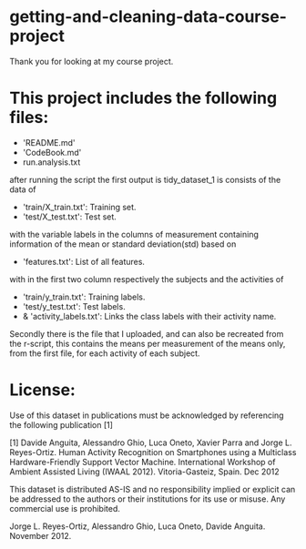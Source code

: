 # getting-and-cleaning-data-course-project

Thank you for looking at my course project. 


This project includes the following files:
=========================================

- 'README.md'
- 'CodeBook.md'
- run.analysis.txt
 
after running the script the first output is tidy_dataset_1 is consists of the data of 
- 'train/X_train.txt': Training set.
- 'test/X_test.txt': Test set.
 
with the variable labels in the columns of measurement containing information of the mean or standard deviation(std) based on 
- 'features.txt': List of all features.
 
with in the first two column respectively the subjects and the activities of 
- 'train/y_train.txt': Training labels. 
- 'test/y_test.txt': Test labels.
- & 'activity_labels.txt': Links the class labels with their activity name.
 
Secondly there is the file that I uploaded, and can also be recreated from the r-script, 
this contains the means per measurement of the means only, from the first file, for each activity of each subject. 


License:
========
Use of this dataset in publications must be acknowledged by referencing the following publication [1] 

[1] Davide Anguita, Alessandro Ghio, Luca Oneto, Xavier Parra and Jorge L. Reyes-Ortiz. Human Activity Recognition on Smartphones using a Multiclass Hardware-Friendly Support Vector Machine. International Workshop of Ambient Assisted Living (IWAAL 2012). Vitoria-Gasteiz, Spain. Dec 2012

This dataset is distributed AS-IS and no responsibility implied or explicit can be addressed to the authors or their institutions for its use or misuse. Any commercial use is prohibited.

Jorge L. Reyes-Ortiz, Alessandro Ghio, Luca Oneto, Davide Anguita. November 2012.
